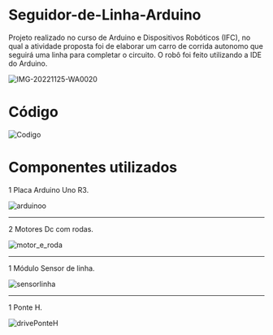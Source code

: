 # Seguidor-de-Linha-Arduino
Projeto realizado no curso de Arduino e Dispositivos Robóticos (IFC), no qual a atividade proposta foi de elaborar um carro de corrida autonomo que seguirá uma linha para completar o circuito. O robô foi feito utilizando a IDE do Arduino.

![IMG-20221125-WA0020](https://user-images.githubusercontent.com/105740844/204027276-1c06dcb2-1a2e-4192-b80c-b19d4fae6fe9.jpg)

<h1>Código</h1>

![Codigo](https://user-images.githubusercontent.com/105740844/204033972-636e069d-b059-4f4c-b2d0-a930f20b9887.png)

<h1>Componentes utilizados</h1>

1 Placa Arduino Uno R3.

![arduinoo](https://user-images.githubusercontent.com/105740844/203981705-96eb6162-4a6a-4fea-bb37-77692009177d.png)

<hr>

2 Motores Dc com rodas.

![motor_e_roda](https://user-images.githubusercontent.com/105740844/203978022-849cee2d-e7b5-42c9-8024-7e00e0ccbaea.png)

<hr>

1 Módulo Sensor de linha.

![sensorlinha](https://user-images.githubusercontent.com/105740844/203982100-b1726ee6-d971-41aa-8229-c2a64a901750.png)

<hr>

1 Ponte H.

![drivePonteH](https://user-images.githubusercontent.com/105740844/203980720-5cfa687b-a5e3-4968-87e9-9a2efde78f17.jpg)
